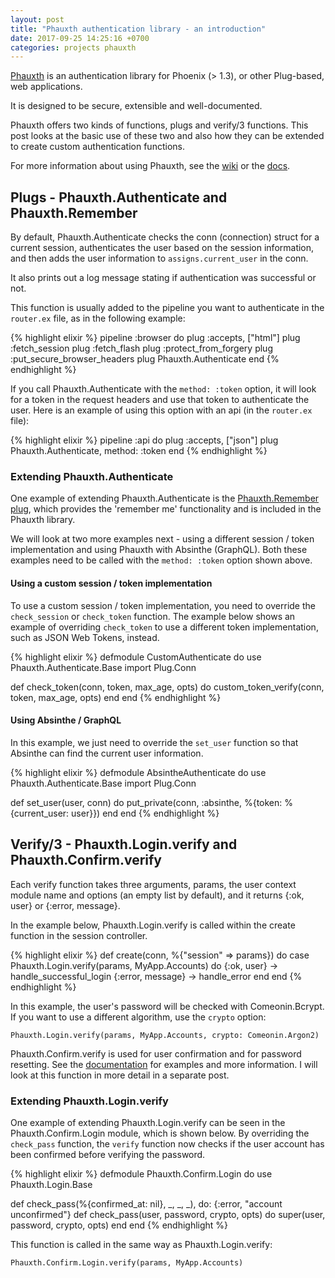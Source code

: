 ```yaml
---
layout: post
title: "Phauxth authentication library - an introduction"
date: 2017-09-25 14:25:16 +0700
categories: projects phauxth
---
```


[Phauxth](https://github.com/riverrun/phauxth) is an authentication
library for Phoenix (> 1.3), or other Plug-based, web applications.

It is designed to be secure, extensible and well-documented.

Phauxth offers two kinds of functions, plugs and verify/3 functions.
This post looks at the basic use of these two and also how they can
be extended to create custom authentication functions.

For more information about using Phauxth, see the
[wiki](https://github.com/riverrun/phauxth/wiki) or the
[docs](https://hexdocs.pm/phauxth/api-reference.html).

## Plugs - Phauxth.Authenticate and Phauxth.Remember

By default, Phauxth.Authenticate checks the conn (connection) struct
for a current session, authenticates the user based on the session
information, and then adds the user information to `assigns.current_user`
in the conn.

It also prints out a log message stating if authentication was successful
or not.

This function is usually added to the pipeline you want to authenticate in
the `router.ex` file, as in the following example:

{% highlight elixir %}
pipeline :browser do
  plug :accepts, ["html"]
  plug :fetch_session
  plug :fetch_flash
  plug :protect_from_forgery
  plug :put_secure_browser_headers
  plug Phauxth.Authenticate
end
{% endhighlight %}

If you call Phauxth.Authenticate with the `method: :token` option, it
will look for a token in the request headers and use that token to
authenticate the user. Here is an example of using this option with
an api (in the `router.ex` file):

{% highlight elixir %}
pipeline :api do
  plug :accepts, ["json"]
  plug Phauxth.Authenticate, method: :token
end
{% endhighlight %}

### Extending Phauxth.Authenticate

One example of extending Phauxth.Authenticate is the [Phauxth.Remember
plug](https://github.com/riverrun/phauxth/blob/master/lib/phauxth/remember.ex),
which provides the 'remember me' functionality and is included in the
Phauxth library.

We will look at two more examples next - using a different session / token
implementation and using Phauxth with Absinthe (GraphQL). Both these examples
need to be called with the `method: :token` option shown above.

#### Using a custom session / token implementation

To use a custom session / token implementation, you need to override the
`check_session` or `check_token` function. The example below shows an
example of overriding `check_token` to use a different token implementation,
such as JSON Web Tokens, instead.

{% highlight elixir %}
defmodule CustomAuthenticate do
  use Phauxth.Authenticate.Base
  import Plug.Conn

  def check_token(conn, token, max_age, opts) do
    custom_token_verify(conn, token, max_age, opts)
  end
end
{% endhighlight %}

#### Using Absinthe / GraphQL

In this example, we just need to override the `set_user` function so
that Absinthe can find the current user information.

{% highlight elixir %}
defmodule AbsintheAuthenticate do
  use Phauxth.Authenticate.Base
  import Plug.Conn

  def set_user(user, conn) do
    put_private(conn, :absinthe, %{token: %{current_user: user}})
  end
end
{% endhighlight %}

## Verify/3 - Phauxth.Login.verify and Phauxth.Confirm.verify

Each verify function takes three arguments, params, the user context
module name and options (an empty list by default), and it returns
{:ok, user} or {:error, message}.

In the example below, Phauxth.Login.verify is called within the create
function in the session controller.

{% highlight elixir %}
def create(conn, %{"session" => params}) do
  case Phauxth.Login.verify(params, MyApp.Accounts) do
    {:ok, user} -> handle_successful_login
    {:error, message} -> handle_error
  end
end
{% endhighlight %}

In this example, the user's password will be checked with Comeonin.Bcrypt.
If you want to use a different algorithm, use the `crypto` option:

    Phauxth.Login.verify(params, MyApp.Accounts, crypto: Comeonin.Argon2)

Phauxth.Confirm.verify is used for user confirmation and for password
resetting. See the [documentation](https://hexdocs.pm/phauxth/Phauxth.Confirm.html)
for examples and more information. I will look at this function in
more detail in a separate post.

### Extending Phauxth.Login.verify

One example of extending Phauxth.Login.verify can be seen in the
Phauxth.Confirm.Login module, which is shown below. By overriding the
`check_pass` function, the `verify` function now checks if the user
account has been confirmed before verifying the password.

{% highlight elixir %}
defmodule Phauxth.Confirm.Login do
  use Phauxth.Login.Base

  def check_pass(%{confirmed_at: nil}, _, _, _), do: {:error, "account unconfirmed"}
  def check_pass(user, password, crypto, opts) do
    super(user, password, crypto, opts)
  end
end
{% endhighlight %}

This function is called in the same way as Phauxth.Login.verify:

    Phauxth.Confirm.Login.verify(params, MyApp.Accounts)

